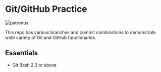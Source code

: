 
Git/GitHub Practice
===================

![patronus](./images/patronus4.jpeg)

This repo has various branches and commit combinations to demonstrate wide variety of Git and GitHub functionaries.

Essentials
----------

* Git Bash 2.3 or above


